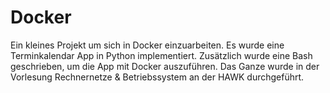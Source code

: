# Docker


Ein kleines Projekt um sich in Docker einzuarbeiten.
Es wurde eine Terminkalendar App in Python implementiert.
Zusätzlich wurde eine Bash geschrieben, um die App mit Docker auszuführen.
Das Ganze wurde in der Vorlesung Rechnernetze & Betriebssystem an der HAWK durchgeführt.


